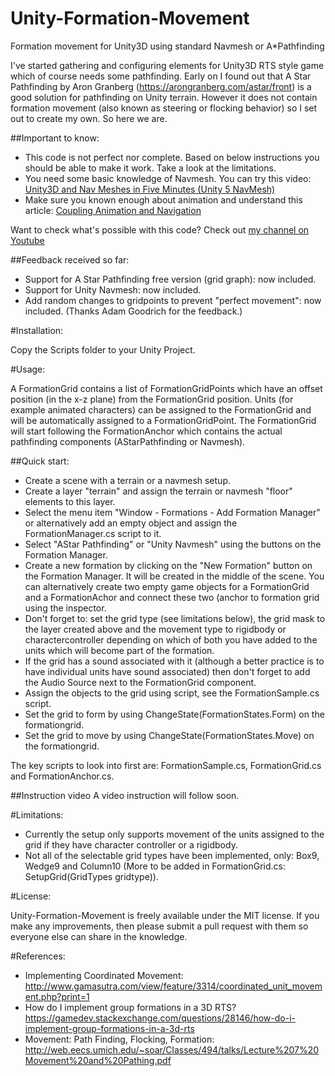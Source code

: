 # Unity-Formation-Movement
Formation movement for Unity3D using standard Navmesh or A*Pathfinding

I've started gathering and configuring elements for Unity3D RTS style game which of course needs some pathfinding.
Early on I found out that A Star Pathfinding by Aron Granberg (https://arongranberg.com/astar/front) is a good solution for pathfinding
on Unity terrain. However it does not contain formation movement (also known as steering or flocking behavior) so I set out to create
my own. So here we are.

##Important to know:

* This code is not perfect nor complete. Based on below instructions you should be able to make it work. Take a look at the limitations.
* You need some basic knowledge of Navmesh. You can try this video: [Unity3D and Nav Meshes in Five Minutes (Unity 5 NavMesh)](https://youtu.be/9amYqRFxW1o)
* Make sure you known enough about animation and understand this article: [Coupling Animation and Navigation](https://docs.unity3d.com/Manual/nav-CouplingAnimationAndNavigation.html)

Want to check what's possible with this code? Check out [my channel on Youtube](https://www.youtube.com/playlist?list=PLNMba_kYUs0f9h-_BXizxOk5h2_e7A3ql)

##Feedback received so far:

* Support for A Star Pathfinding free version (grid graph): now included.
* Support for Unity Navmesh: now included.
* Add random changes to gridpoints to prevent "perfect movement": now included.
(Thanks Adam Goodrich for the feedback.)

#Installation:

Copy the Scripts folder to your Unity Project.

#Usage:

A FormationGrid contains a list of FormationGridPoints which have an offset position (in the x-z plane) from the FormationGrid position. Units (for example animated characters) can be assigned to the FormationGrid and will be automatically assigned to a FormationGridPoint. 
The FormationGrid will start following the FormationAnchor which contains the actual pathfinding components (AStarPathfinding or Navmesh).

##Quick start:
* Create a scene with a terrain or a navmesh setup.
* Create a layer "terrain" and assign the terrain or navmesh "floor" elements to this layer.
* Select the menu item "Window - Formations - Add Formation Manager" or alternatively add an empty object and assign the FormationManager.cs script to it.
* Select "AStar Pathfinding" or "Unity Navmesh" using the buttons on the Formation Manager.
* Create a new formation by clicking on the "New Formation" button on the Formation Manager. It will be created in the middle of the scene. You can alternatively create two empty game objects for a FormationGrid and a FormationAchor and connect these two (anchor to formation grid using the inspector.
* Don't forget to: set the grid type (see limitations below), the grid mask to the layer created above and the movement type to rigidbody or charactercontroller depending on which of both you have added to the units which will become part of the formation.
* If the grid has a sound associated with it (although a better practice is to have individual units have sound associated) then don't forget to add the Audio Source next to the FormationGrid component.
* Assign the objects to the grid using script, see the FormationSample.cs script. 
* Set the grid to form by using ChangeState(FormationStates.Form) on the formationgrid.
* Set the grid to move by using ChangeState(FormationStates.Move) on the formationgrid.

The key scripts to look into first are: FormationSample.cs, FormationGrid.cs and FormationAnchor.cs.

##Instruction video
A video instruction will follow soon.

#Limitations:

* Currently the setup only supports movement of the units assigned to the grid if they have character controller or a rigidbody.
* Not all of the selectable grid types have been implemented, only: Box9, Wedge9 and Column10 (More to be added in FormationGrid.cs: SetupGrid(GridTypes gridtype)).

#License:

Unity-Formation-Movement is freely available under the MIT license. If you make any improvements, then please submit a pull request with them so everyone else can share in the knowledge.

#References:

* Implementing Coordinated Movement: http://www.gamasutra.com/view/feature/3314/coordinated_unit_movement.php?print=1
* How do I implement group formations in a 3D RTS? https://gamedev.stackexchange.com/questions/28146/how-do-i-implement-group-formations-in-a-3d-rts
* Movement: Path Finding, Flocking, Formation: http://web.eecs.umich.edu/~soar/Classes/494/talks/Lecture%207%20Movement%20and%20Pathing.pdf





